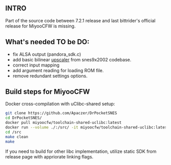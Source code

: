 ## INTRO

Part of the source code between 7.2.1 release and last bittrider's official release for MiyooCFW is missing.

## What's needed TO be DO:

- fix ALSA output (pandora_sdk.c)
- add basic bilinear [upscaler](https://github.com/m45t3r/snes9x2002/blob/b65e88f52329696ce04beef8527ab159bcb56903/shell/scalers/scaler.c#L31) from snes9x2002 codebase.
- correct input mapping
- add argument reading for loading ROM file.
- remove redundant settings options.

## Build steps for MiyooCFW

Docker cross-compilation with uClibc-shared setup:
```sh
git clone https://github.com/Apaczer/DrPocketSNES
cd DrPocketSNES/
docker pull miyoocfw/toolchain-shared-uclibc:latest
docker run --volume ./:/src/ -it miyoocfw/toolchain-shared-uclibc:latest
cd /src
make clean
make
```

If you need to build for other libc implementation, utilize static SDK from release page with appriorate linking flags.
